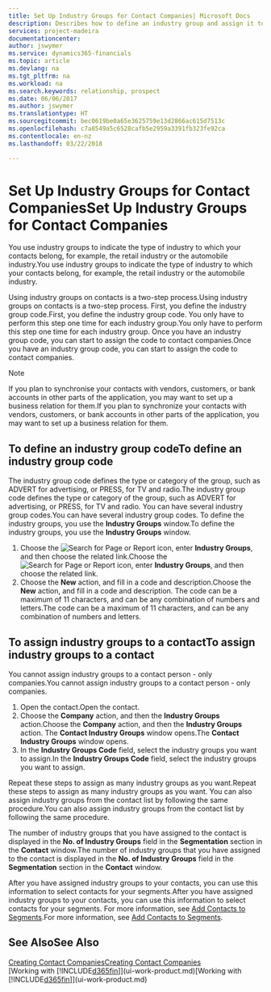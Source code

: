 ```yaml
---
title: Set Up Industry Groups for Contact Companies| Microsoft Docs
description: Describes how to define an industry group and assign it to a contact company, for example, the retail industry or the automobile industry.
services: project-madeira
documentationcenter: 
author: jswymer
ms.service: dynamics365-financials
ms.topic: article
ms.devlang: na
ms.tgt_pltfrm: na
ms.workload: na
ms.search.keywords: relationship, prospect
ms.date: 06/06/2017
ms.author: jswymer
ms.translationtype: HT
ms.sourcegitcommit: bec0619be0a65e3625759e13d2866ac615d7513c
ms.openlocfilehash: c7a8549a5c6528cafb5e2959a3391fb323fe92ca
ms.contentlocale: en-nz
ms.lasthandoff: 03/22/2018

---
```

# <a name="set-up-industry-groups-for-contact-companies"></a><span data-ttu-id="63be6-103">Set Up Industry Groups for Contact Companies</span><span class="sxs-lookup"><span data-stu-id="63be6-103">Set Up Industry Groups for Contact Companies</span></span>
<span data-ttu-id="63be6-104">You use industry groups to indicate the type of industry to which your contacts belong, for example, the retail industry or the automobile industry.</span><span class="sxs-lookup"><span data-stu-id="63be6-104">You use industry groups to indicate the type of industry to which your contacts belong, for example, the retail industry or the automobile industry.</span></span>

<span data-ttu-id="63be6-105">Using industry groups on contacts is a two-step process.</span><span class="sxs-lookup"><span data-stu-id="63be6-105">Using industry groups on contacts is a two-step process.</span></span> <span data-ttu-id="63be6-106">First, you define the industry group code.</span><span class="sxs-lookup"><span data-stu-id="63be6-106">First, you define the industry group code.</span></span> <span data-ttu-id="63be6-107">You only have to perform this step one time for each industry group.</span><span class="sxs-lookup"><span data-stu-id="63be6-107">You only have to perform this step one time for each industry group.</span></span> <span data-ttu-id="63be6-108">Once you have an industry group code, you can start to assign the code to contact companies.</span><span class="sxs-lookup"><span data-stu-id="63be6-108">Once you have an industry group code, you can start to assign the code to contact companies.</span></span>

> [!NOTE]  
>   <span data-ttu-id="63be6-109">If you plan to synchronise your contacts with vendors, customers, or bank accounts in other parts of the application, you may want to set up a business relation for them.</span><span class="sxs-lookup"><span data-stu-id="63be6-109">If you plan to synchronize your contacts with vendors, customers, or bank accounts in other parts of the application, you may want to set up a business relation for them.</span></span>

## <a name="to-define-an-industry-group-code"></a><span data-ttu-id="63be6-110">To define an industry group code</span><span class="sxs-lookup"><span data-stu-id="63be6-110">To define an industry group code</span></span>
<span data-ttu-id="63be6-111">The industry group code defines the type or category of the group, such as ADVERT for advertising, or PRESS, for TV and radio.</span><span class="sxs-lookup"><span data-stu-id="63be6-111">The industry group code defines the type or category of the group, such as ADVERT for advertising, or PRESS, for TV and radio.</span></span> <span data-ttu-id="63be6-112">You can have several industry group codes.</span><span class="sxs-lookup"><span data-stu-id="63be6-112">You can have several industry group codes.</span></span> <span data-ttu-id="63be6-113">To define the industry groups, you use the **Industry Groups** window.</span><span class="sxs-lookup"><span data-stu-id="63be6-113">To define the industry groups, you use the **Industry Groups** window.</span></span>

1. <span data-ttu-id="63be6-114">Choose the ![Search for Page or Report](media/ui-search/search_small.png "Search for Page or Report icon") icon, enter **Industry Groups**, and then choose the related link.</span><span class="sxs-lookup"><span data-stu-id="63be6-114">Choose the ![Search for Page or Report](media/ui-search/search_small.png "Search for Page or Report icon") icon, enter **Industry Groups**, and then choose the related link.</span></span>
2. <span data-ttu-id="63be6-115">Choose the **New** action, and fill in a code and description.</span><span class="sxs-lookup"><span data-stu-id="63be6-115">Choose the **New** action, and fill in a code and description.</span></span> <span data-ttu-id="63be6-116">The code can be a maximum of 11 characters, and can be any combination of numbers and letters.</span><span class="sxs-lookup"><span data-stu-id="63be6-116">The code can be a maximum of 11 characters, and can be any combination of numbers and letters.</span></span>

## <a name="AssignIndustryGroupContact"></a> <span data-ttu-id="63be6-117">To assign industry groups to a contact</span><span class="sxs-lookup"><span data-stu-id="63be6-117">To assign industry groups to a contact</span></span>
<span data-ttu-id="63be6-118">You cannot assign industry groups to a contact person - only companies.</span><span class="sxs-lookup"><span data-stu-id="63be6-118">You cannot assign industry groups to a contact person - only companies.</span></span>

1. <span data-ttu-id="63be6-119">Open the contact.</span><span class="sxs-lookup"><span data-stu-id="63be6-119">Open the contact.</span></span>
2. <span data-ttu-id="63be6-120">Choose the **Company** action, and then the **Industry Groups** action.</span><span class="sxs-lookup"><span data-stu-id="63be6-120">Choose the **Company** action, and then the **Industry Groups** action.</span></span> <span data-ttu-id="63be6-121">The **Contact Industry Groups** window opens.</span><span class="sxs-lookup"><span data-stu-id="63be6-121">The **Contact Industry Groups** window opens.</span></span>
3. <span data-ttu-id="63be6-122">In the **Industry Groups Code** field, select the industry groups you want to assign.</span><span class="sxs-lookup"><span data-stu-id="63be6-122">In the **Industry Groups Code** field, select the industry groups you want to assign.</span></span>

<span data-ttu-id="63be6-123">Repeat these steps to assign as many industry groups as you want.</span><span class="sxs-lookup"><span data-stu-id="63be6-123">Repeat these steps to assign as many industry groups as you want.</span></span> <span data-ttu-id="63be6-124">You can also assign industry groups from the contact list by following the same procedure.</span><span class="sxs-lookup"><span data-stu-id="63be6-124">You can also assign industry groups from the contact list by following the same procedure.</span></span>

<span data-ttu-id="63be6-125">The number of industry groups that you have assigned to the contact is displayed in the **No. of Industry Groups** field in the **Segmentation** section in the **Contact** window.</span><span class="sxs-lookup"><span data-stu-id="63be6-125">The number of industry groups that you have assigned to the contact is displayed in the **No. of Industry Groups** field in the **Segmentation** section in the **Contact** window.</span></span>

<span data-ttu-id="63be6-126">After you have assigned industry groups to your contacts, you can use this information to select contacts for your segments.</span><span class="sxs-lookup"><span data-stu-id="63be6-126">After you have assigned industry groups to your contacts, you can use this information to select contacts for your segments.</span></span> <span data-ttu-id="63be6-127">For more information, see [Add Contacts to Segments](marketing-add-contact-segment.md).</span><span class="sxs-lookup"><span data-stu-id="63be6-127">For more information, see [Add Contacts to Segments](marketing-add-contact-segment.md).</span></span>

## <a name="see-also"></a><span data-ttu-id="63be6-128">See Also</span><span class="sxs-lookup"><span data-stu-id="63be6-128">See Also</span></span>
[<span data-ttu-id="63be6-129">Creating Contact Companies</span><span class="sxs-lookup"><span data-stu-id="63be6-129">Creating Contact Companies</span></span>](marketing-create-contact-companies.md)  
<span data-ttu-id="63be6-130">[Working with [!INCLUDE[d365fin](includes/d365fin_md.md)]](ui-work-product.md)</span><span class="sxs-lookup"><span data-stu-id="63be6-130">[Working with [!INCLUDE[d365fin](includes/d365fin_md.md)]](ui-work-product.md)</span></span>

